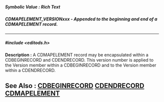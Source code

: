##### Symbolic Value : Rich Text
##### CDMAPELEMENT_VERSIONxxx - Appended to the beginning and end of a CDMAPELEMENT record.
---
##### #include <editods.h>
**Description :**
A CDMAPELEMENT record may be encapsulated within a CDBEGINRECORD and 
CDENDRECORD.  This version number is applied to the Version member within a 
CDBEGINRECORD and to the Version member within a CDENDRECORD.

**See Also :**
[CDBEGINRECORD](D:/md_files/CDBEGINRECORD.md)
[CDENDRECORD](D:/md_files/CDENDRECORD.md)
[CDMAPELEMENT](D:/md_files/CDMAPELEMENT.md)
---
